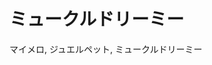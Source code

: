 # ミュークルドリーミー

マイメロ, ジュエルペット, ミュークルドリーミー

<div class=youtube src-id=Dwx78HouB60></div>
<div class=youtube src-id=0_DemCGTn-U></div>
